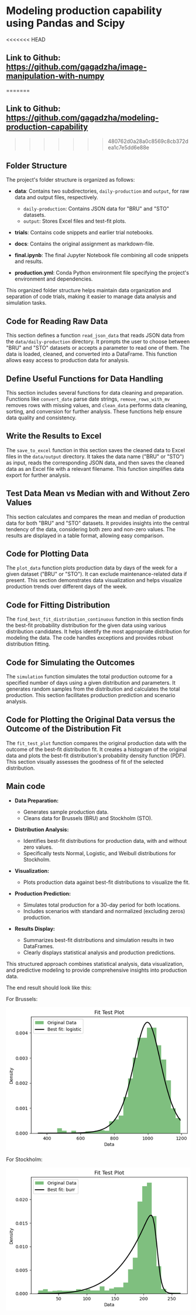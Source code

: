 # Modeling production capability using Pandas and Scipy

<<<<<<< HEAD
## Link to Github: https://github.com/gagadzha/image-manipulation-with-numpy
=======
## Link to Github: https://github.com/gagadzha/modeling-production-capability
>>>>>>> 480762d0a28a0c8569c8cb372dea1c7e5dd6e88e

## Folder Structure

The project's folder structure is organized as follows:

- **data**: Contains two subdirectories, `daily-production` and `output`, for raw data and output files, respectively.
  - `daily-production`: Contains JSON data for "BRU" and "STO" datasets.
  - `output`: Stores Excel files and test-fit plots.

- **trials**: Contains code snippets and earlier trial notebooks.

- **docs**: Contains the original assignment as markdown-file.

- **final.ipynb**: The final Jupyter Notebook file combining all code snippets and results.

- **production.yml**: Conda Python environment file specifying the project's environment and dependencies.

This organized folder structure helps maintain data organization and separation of code trials, making it easier to manage data analysis and simulation tasks.

## Code for Reading Raw Data

This section defines a function `read_json_data` that reads JSON data from the `data/daily-production` directory. It prompts the user to choose between "BRU" and "STO" datasets or accepts a parameter to read one of them. The data is loaded, cleaned, and converted into a DataFrame. This function allows easy access to production data for analysis.

## Define Useful Functions for Data Handling

This section includes several functions for data cleaning and preparation. Functions like `convert_date` parse date strings, `remove_rows_with_mv` removes rows with missing values, and `clean_data` performs data cleaning, sorting, and conversion for further analysis. These functions help ensure data quality and consistency.

## Write the Results to Excel

The `save_to_excel` function in this section saves the cleaned data to Excel files in the `data/output` directory. It takes the data name ("BRU" or "STO") as input, reads the corresponding JSON data, and then saves the cleaned data as an Excel file with a relevant filename. This function simplifies data export for further analysis.

## Test Data Mean vs Median with and Without Zero Values

This section calculates and compares the mean and median of production data for both "BRU" and "STO" datasets. It provides insights into the central tendency of the data, considering both zero and non-zero values. The results are displayed in a table format, allowing easy comparison.

## Code for Plotting Data

The `plot_data` function plots production data by days of the week for a given dataset ("BRU" or "STO"). It can exclude maintenance-related data if present. This section demonstrates data visualization and helps visualize production trends over different days of the week.

## Code for Fitting Distribution

The `find_best_fit_distribution_continuous` function in this section finds the best-fit probability distribution for the given data using various distribution candidates. It helps identify the most appropriate distribution for modeling the data. The code handles exceptions and provides robust distribution fitting.

## Code for Simulating the Outcomes

The `simulation` function simulates the total production outcome for a specified number of days using a given distribution and parameters. It generates random samples from the distribution and calculates the total production. This section facilitates production prediction and scenario analysis.

## Code for Plotting the Original Data versus the Outcome of the Distribution Fit

The `fit_test_plot` function compares the original production data with the outcome of the best-fit distribution fit. It creates a histogram of the original data and plots the best-fit distribution's probability density function (PDF). This section visually assesses the goodness of fit of the selected distribution.

## Main code 

- **Data Preparation:**
  - Generates sample production data.
  - Cleans data for Brussels (BRU) and Stockholm (STO).

- **Distribution Analysis:**
  - Identifies best-fit distributions for production data, with and without zero values.
  - Specifically tests Normal, Logistic, and Weibull distributions for Stockholm.

- **Visualization:**
  - Plots production data against best-fit distributions to visualize the fit.

- **Production Prediction:**
  - Simulates total production for a 30-day period for both locations.
  - Includes scenarios with standard and normalized (excluding zeros) production.

- **Results Display:**
  - Summarizes best-fit distributions and simulation results in two DataFrames.
  - Clearly displays statistical analysis and production predictions. 

This structured approach combines statistical analysis, data visualization, and predictive modeling to provide comprehensive insights into production data.

The end result should look like this:

For Brussels: 

![Alt text](data/output/output_BRU.png)

For Stockholm:

![Alt text](data/output/output_STO.png)


